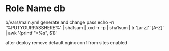 Role Name db
=========
b/vars/main.yml
generate and change pass 
echo -n '%PUTYOURPASSHERE%' | sha1sum | xxd -r -p | sha1sum | tr '[a-z]' '[A-Z]' | awk '{printf "*%s", $1}'

after deploy remove default nginx conf from sites enabled
